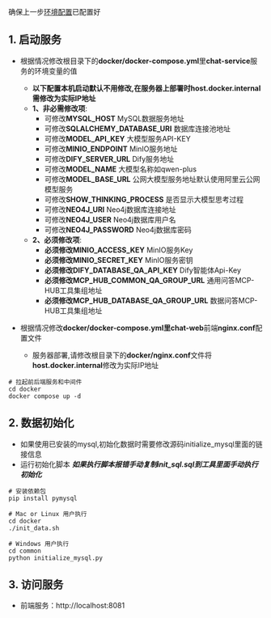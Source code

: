 确保上一步[环境配置](environment.md)已配置好


## 1. 启动服务
- 根据情况修改根目录下的**docker/docker-compose.yml**里**chat-service**服务的环境变量的值
    - **以下配置本机启动默认不用修改,在服务器上部署时host.docker.internal需修改为实际IP地址**
    - **1、非必需修改项**:
      - 可修改**MYSQL_HOST** MySQL数据服务地址
      - 可修改**SQLALCHEMY_DATABASE_URI** 数据库连接池地址
      - 可修改**MODEL_API_KEY** 大模型服务API-KEY
      - 可修改**MINIO_ENDPOINT** MinIO服务地址
      - 可修改**DIFY_SERVER_URL** Dify服务地址
      - 可修改**MODEL_NAME** 大模型名称如qwen-plus
      - 可修改**MODEL_BASE_URL** 公网大模型服务地址默认使用阿里云公网模型服务
      - 可修改**SHOW_THINKING_PROCESS** 是否显示大模型思考过程
      - 可修改**NEO4J_URI**  Neo4j数据库连接地址
      - 可修改**NEO4J_USER** Neo4j数据库用户名
      - 可修改**NEO4J_PASSWORD** Neo4j数据库密码
    - **2、必须修改项**:
      - **必须修改MINIO_ACCESS_KEY** MinIO服务Key
      - **必须修改MINIO_SECRET_KEY** MinIO服务密钥
      - **必须修改DIFY_DATABASE_QA_API_KEY** Dify智能体Api-Key
      - **必须修改MCP_HUB_COMMON_QA_GROUP_URL** 通用问答MCP-HUB工具集组地址
      - **必须修改MCP_HUB_DATABASE_QA_GROUP_URL** 数据问答MCP-HUB工具集组地址
  

- 根据情况修改**docker/docker-compose.yml里chat-web**前端**nginx.conf**配置文件
    - 服务器部署,请修改根目录下的**docker/nginx.conf**文件将**host.docker.internal**修改为实际IP地址
```angular2html
# 拉起前后端服务和中间件
cd docker
docker compose up -d
```

## 2. 数据初始化
- 如果使用已安装的mysql,初始化数据时需要修改源码initialize_mysql里面的链接信息
- 运行初始化脚本 ***如果执行脚本报错手动复制init_sql.sql到工具里面手动执行初始化***
```angular2html
# 安装依赖包
pip install pymysql
   
# Mac or Linux 用户执行
cd docker
./init_data.sh
   
# Windows 用户执行
cd common
python initialize_mysql.py
```
   
   
## 3. **访问服务**
- 前端服务：http://localhost:8081